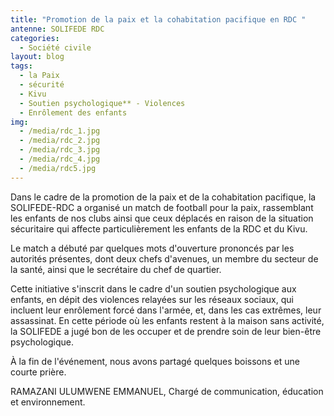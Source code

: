 ```yaml
---
title: "Promotion de la paix et la cohabitation pacifique en RDC "
antenne: SOLIFEDE RDC
categories:
  - Société civile
layout: blog
tags:
  - la Paix
  - sécurité
  - Kivu
  - Soutien psychologique** - Violences
  - Enrôlement des enfants
img:
  - /media/rdc_1.jpg
  - /media/rdc_2.jpg
  - /media/rdc_3.jpg
  - /media/rdc_4.jpg
  - /media/rdc5.jpg
---
```

Dans le cadre de la promotion de la paix et de la cohabitation pacifique, la SOLIFEDE-RDC a organisé un match de football pour la paix, rassemblant les enfants de nos clubs ainsi que ceux déplacés en raison de la situation sécuritaire qui affecte particulièrement les enfants de la RDC et du Kivu. 

Le match a débuté par quelques mots d'ouverture prononcés par les autorités présentes, dont deux chefs d'avenues, un membre du secteur de la santé, ainsi que le secrétaire du chef de quartier. 

Cette initiative s'inscrit dans le cadre d'un soutien psychologique aux enfants, en dépit des violences relayées sur les réseaux sociaux, qui incluent leur enrôlement forcé dans l'armée, et, dans les cas extrêmes, leur assassinat. En cette période où les enfants restent à la maison sans activité, la SOLIFEDE a jugé bon de les occuper et de prendre soin de leur bien-être psychologique. 

À la fin de l'événement, nous avons partagé quelques boissons et une courte prière.

RAMAZANI ULUMWENE EMMANUEL,
Chargé de communication, éducation et environnement.
